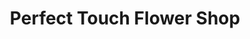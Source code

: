 ---
title: "Perfect Touch Flower Shop"
url: /general-trias/perfect-touch-flower-shop/
shop: florist
---
